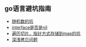 ## go语言避坑指南

- [随机数的坑](01rand_num_test.go) 
- [interface是否是nil](02nil_test.go)
- [遍历切片，指针方式存储到map的坑](03slice_map_test.go)
- [深浅拷贝问题](04copy_test.go)

